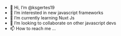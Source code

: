 - 👋 Hi, I’m @ksgertes19
- 👀 I’m interested in new javascript frameworks
- 🌱 I’m currently learning Nuxt Js
- 💞️ I’m looking to collaborate on other javascript devs
- 📫 How to reach me ...

<!---
ksgertes19/ksgertes19 is a ✨ special ✨ repository because its `README.md` (this file) appears on your GitHub profile.
You can click the Preview link to take a look at your changes.
--->
